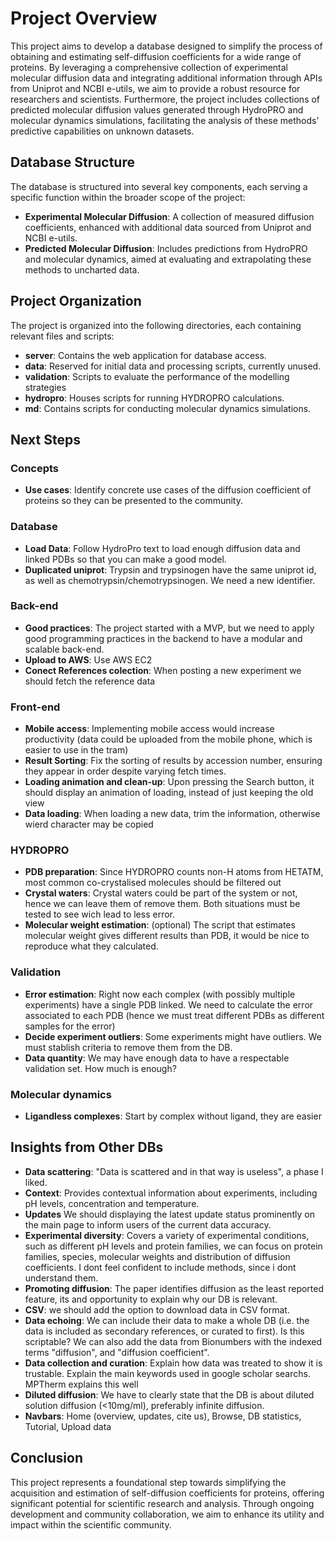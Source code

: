 # Project Overview

This project aims to develop a database designed to simplify the process of obtaining and estimating self-diffusion coefficients for a wide range of proteins. By leveraging a comprehensive collection of experimental molecular diffusion data and integrating additional information through APIs from Uniprot and NCBI e-utils, we aim to provide a robust resource for researchers and scientists. Furthermore, the project includes collections of predicted molecular diffusion values generated through HydroPRO and molecular dynamics simulations, facilitating the analysis of these methods' predictive capabilities on unknown datasets.

## Database Structure

The database is structured into several key components, each serving a specific function within the broader scope of the project:

- **Experimental Molecular Diffusion**: A collection of measured diffusion coefficients, enhanced with additional data sourced from Uniprot and NCBI e-utils.
- **Predicted Molecular Diffusion**: Includes predictions from HydroPRO and molecular dynamics, aimed at evaluating and extrapolating these methods to uncharted data.

## Project Organization

The project is organized into the following directories, each containing relevant files and scripts:

- **server**: Contains the web application for database access.
- **data**: Reserved for initial data and processing scripts, currently unused.
- **validation**: Scripts to evaluate the performance of the modelling strategies
- **hydropro**: Houses scripts for running HYDROPRO calculations.
- **md**: Contains scripts for conducting molecular dynamics simulations.

## Next Steps 

### Concepts
- **Use cases**: Identify concrete use cases of the diffusion coefficient of proteins so they can be presented to the community.

### Database

- **Load Data**: Follow HydroPro text to load enough diffusion data and linked PDBs so that you can make a good model.
- **Duplicated uniprot**: Trypsin and trypsinogen have the same uniprot id, as well as chemotrypsin/chemotrypsinogen. We need a new identifier.

### Back-end

- **Good practices**: The project started with a MVP, but we need to apply good programming practices in the backend to have a modular and scalable back-end.
- **Upload to AWS**: Use AWS EC2
- **Conect References colection**: When posting a new experiment we should fetch the reference data

### Front-end

- **Mobile access**: Implementing mobile access would increase productivity (data could be uploaded from the mobile phone, which is easier to use in the tram)
- **Result Sorting**: Fix the sorting of results by accession number, ensuring they appear in order despite varying fetch times.
- **Loading animation and clean-up**: Upon pressing the Search button, it should display an animation of loading, instead of just keeping the old view
- **Data loading**: When loading a new data, trim the information, otherwise wierd character may be copied

### HYDROPRO

- **PDB preparation**: Since HYDROPRO counts non-H atoms from HETATM, most common co-crystalised molecules should be filtered out
- **Crystal waters**: Crystal waters could be part of the system or not, hence we can leave them of remove them. Both situations must be tested to see wich lead to less error.
- **Molecular weight estimation**: (optional) The script that estimates molecular weight gives different results than PDB, it would be nice to reproduce what they calculated.

### Validation

- **Error estimation**: Right now each complex (with possibly multiple experiments) have a single PDB linked. We need to calculate the error associated to each PDB (hence we must treat different PDBs as different samples for the error)
- **Decide experiment outliers**: Some experiments might have outliers. We must stablish criteria to remove them from the DB.
- **Data quantity**: We may have enough data to have a respectable validation set. How much is enough?

### Molecular dynamics
- **Ligandless complexes**: Start by complex without ligand, they are easier


## Insights from Other DBs

- **Data scattering**: "Data is scattered and in that way is useless", a phase I liked.
- **Context**: Provides contextual information about experiments, including pH levels, concentration and temperature.
- **Updates** We should displaying the latest update status prominently on the main page to inform users of the current data accuracy.
- **Experimental diversity**: Covers a variety of experimental conditions, such as different pH levels and protein families, we can focus on protein families, species, molecular weights and distribution of diffusion coefficients. I dont feel confident to include methods, since i dont understand them.
- **Promoting diffusion**: The paper identifies diffusion as the least reported feature, its and opportunity to explain why our DB is relevant.
- **CSV**: we should add the option to download data in CSV format.
- **Data echoing**: We can include their data to make a whole DB (i.e. the data is included as secondary references, or curated to first). Is this scriptable? We can also add the data from Bionumbers with the indexed terms "diffusion", and "diffusion coefficient".
- **Data collection and curation**: Explain how data was treated to show it is trustable. Explain the main keywords used in google scholar searchs. MPTherm explains this well
- **Diluted diffusion**: We have to clearly state that the DB is about diluted solution diffusion (<10mg/ml), preferably infinite diffusion. 
- **Navbars**: Home (overview, updates, cite us), Browse, DB statistics, Tutorial, Upload data   



## Conclusion

This project represents a foundational step towards simplifying the acquisition and estimation of self-diffusion coefficients for proteins, offering significant potential for scientific research and analysis. Through ongoing development and community collaboration, we aim to enhance its utility and impact within the scientific community.
